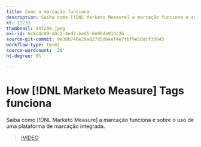 ```yaml
---
title: Como a marcação funciona
description: Saiba como [!DNL Marketo Measure] a marcação funciona e sobre o uso de uma plataforma de marcação integrada.
kt: 11233
thumbnail: 347200.jpeg
exl-id: 6c8c4c89-d4c2-4ed2-bed5-de06da91dc2b
source-git-commit: 9e38b740e29a827d5d64ef4e7fbf9e18dcf30643
workflow-type: tm+mt
source-wordcount: '28'
ht-degree: 0%

---
```


# How [!DNL Marketo Measure] Tags funciona

Saiba como [!DNL Marketo Measure] a marcação funciona e sobre o uso de uma plataforma de marcação integrada.

>[!VIDEO](https://video.tv.adobe.com/v/347200/?quality=12&learn=on)

